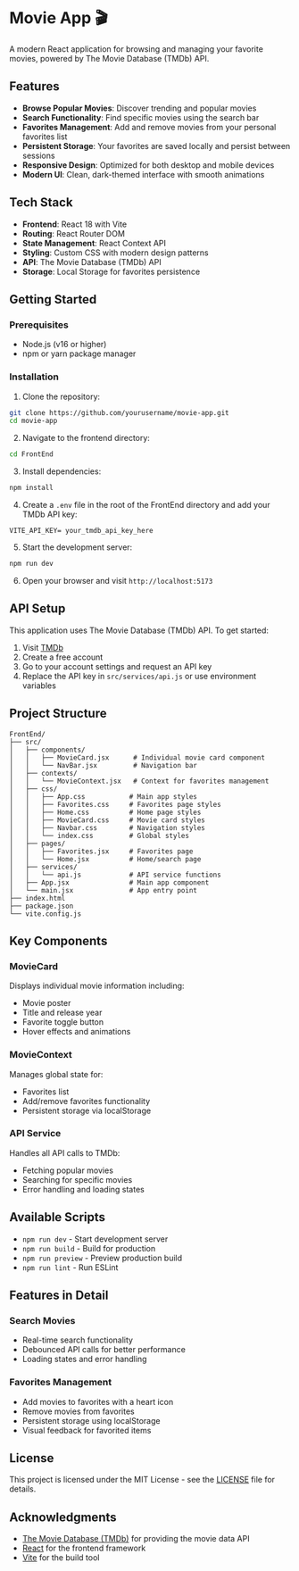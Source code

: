 # Movie App 🎬

A modern React application for browsing and managing your favorite movies, powered by The Movie Database (TMDb) API.

## Features

- **Browse Popular Movies**: Discover trending and popular movies
- **Search Functionality**: Find specific movies using the search bar
- **Favorites Management**: Add and remove movies from your personal favorites list
- **Persistent Storage**: Your favorites are saved locally and persist between sessions
- **Responsive Design**: Optimized for both desktop and mobile devices
- **Modern UI**: Clean, dark-themed interface with smooth animations

## Tech Stack

- **Frontend**: React 18 with Vite
- **Routing**: React Router DOM
- **State Management**: React Context API
- **Styling**: Custom CSS with modern design patterns
- **API**: The Movie Database (TMDb) API
- **Storage**: Local Storage for favorites persistence

## Getting Started

### Prerequisites

- Node.js (v16 or higher)
- npm or yarn package manager

### Installation

1. Clone the repository:
```bash
git clone https://github.com/yourusername/movie-app.git
cd movie-app
```

2. Navigate to the frontend directory:
```bash
cd FrontEnd
```

3. Install dependencies:
```bash
npm install
```

4. Create a `.env` file in the root of the FrontEnd directory and add your TMDb API key:
```env
VITE_API_KEY= your_tmdb_api_key_here
```

5. Start the development server:
```bash
npm run dev
```

6. Open your browser and visit `http://localhost:5173`

## API Setup

This application uses The Movie Database (TMDb) API. To get started:

1. Visit [TMDb](https://www.themoviedb.org/)
2. Create a free account
3. Go to your account settings and request an API key
4. Replace the API key in `src/services/api.js` or use environment variables

## Project Structure

```
FrontEnd/
├── src/
│   ├── components/
│   │   ├── MovieCard.jsx      # Individual movie card component
│   │   └── NavBar.jsx         # Navigation bar
│   ├── contexts/
│   │   └── MovieContext.jsx   # Context for favorites management
│   ├── css/
│   │   ├── App.css           # Main app styles
│   │   ├── Favorites.css     # Favorites page styles
│   │   ├── Home.css          # Home page styles
│   │   ├── MovieCard.css     # Movie card styles
│   │   ├── Navbar.css        # Navigation styles
│   │   └── index.css         # Global styles
│   ├── pages/
│   │   ├── Favorites.jsx     # Favorites page
│   │   └── Home.jsx          # Home/search page
│   ├── services/
│   │   └── api.js            # API service functions
│   ├── App.jsx               # Main app component
│   └── main.jsx              # App entry point
├── index.html
├── package.json
└── vite.config.js
```

## Key Components

### MovieCard
Displays individual movie information including:
- Movie poster
- Title and release year
- Favorite toggle button
- Hover effects and animations

### MovieContext
Manages global state for:
- Favorites list
- Add/remove favorites functionality
- Persistent storage via localStorage

### API Service
Handles all API calls to TMDb:
- Fetching popular movies
- Searching for specific movies
- Error handling and loading states

## Available Scripts

- `npm run dev` - Start development server
- `npm run build` - Build for production
- `npm run preview` - Preview production build
- `npm run lint` - Run ESLint

## Features in Detail

### Search Movies
- Real-time search functionality
- Debounced API calls for better performance
- Loading states and error handling

### Favorites Management
- Add movies to favorites with a heart icon
- Remove movies from favorites
- Persistent storage using localStorage
- Visual feedback for favorited items

## License

This project is licensed under the MIT License - see the [LICENSE](LICENSE) file for details.

## Acknowledgments

- [The Movie Database (TMDb)](https://www.themoviedb.org/) for providing the movie data API
- [React](https://reactjs.org/) for the frontend framework
- [Vite](https://vitejs.dev/) for the build tool


